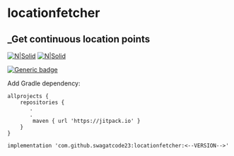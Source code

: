 # locationfetcher
## _Get continuous location points

[![N|Solid](https://www.intomobile.com/wp-content/uploads/2010/04/android-logo-small.jpg)](https://www.android.com/intl/en_in/)
[![N|Solid](https://deviniti.com/wp-content/uploads/2019/02/kotlin-logo.png)](https://bit.ly/3yxSFwz)

[![Generic badge](https://img.shields.io/badge/Version-1.0.2-1abc9c.svg)](https://shields.io/)

Add Gradle dependency:
```
allprojects {
    repositories {
       .
       .
        maven { url 'https://jitpack.io' }
    }
}
```

```
implementation 'com.github.swagatcode23:locationfetcher:<--VERSION-->'
```
